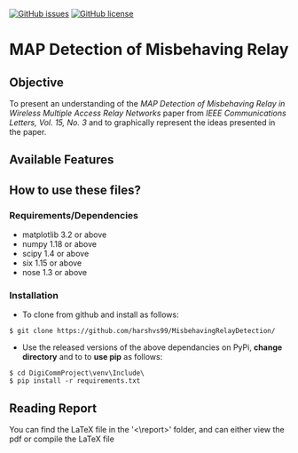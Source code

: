 [![GitHub issues](https://img.shields.io/github/issues/harshvs99/MisbehavingRelayDetection)](https://github.com/harshvs99/MisbehavingRelayDetection/issues)
[![GitHub license](https://img.shields.io/github/license/harshvs99/MisbehavingRelayDetection)](https://github.com/harshvs99/MisbehavingRelayDetection/blob/master/LICENSE)

# MAP Detection of Misbehaving Relay
## Objective
To present an understanding of the _MAP Detection of Misbehaving Relay in Wireless Multiple Access Relay Networks_ paper from _IEEE Communications Letters, Vol. 15, No. 3_ and to graphically represent the ideas presented in the paper.

## Available Features

## How to use these files?
### Requirements/Dependencies
- matplotlib 3.2 or above
- numpy 1.18 or above
- scipy 1.4 or above
- six 1.15 or above
- nose 1.3 or above
### Installation
- To clone from github and install as follows:
```
$ git clone https://github.com/harshvs99/MisbehavingRelayDetection/
```
- Use the released versions of the above dependancies on PyPi, **change directory** and to to **use pip** as follows:
```
$ cd DigiCommProject\venv\Include\
$ pip install -r requirements.txt
```

## Reading Report
You can find the LaTeX file in the '<\report>' folder, and can either view the pdf or compile the LaTeX file 

